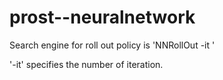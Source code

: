 # prost--neuralnetwork
Search engine for roll out policy is 'NNRollOut -it <int>'
  
  
'-it' specifies the number of iteration.
